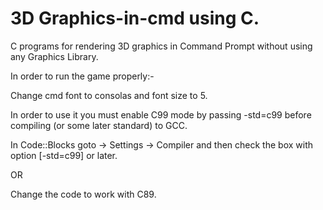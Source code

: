 # 3D Graphics-in-cmd using C.
C programs for rendering 3D graphics in Command Prompt without using any Graphics Library.

In order to run the game properly:-

Change cmd font to consolas and font size to 5.

In order to use it you must enable C99 mode by passing -std=c99 before compiling (or some later standard) to GCC.

In Code::Blocks goto -> Settings -> Compiler and then check the box with option [-std=c99] or later.

OR

Change the code to work with C89.
